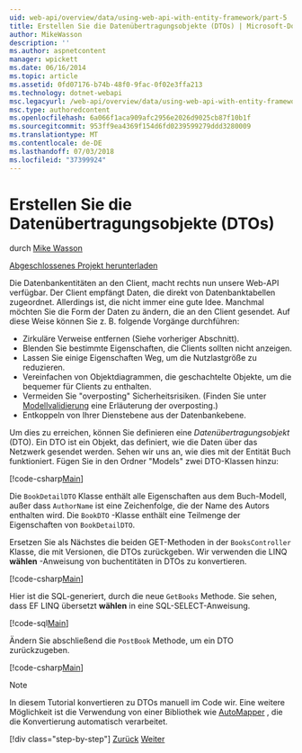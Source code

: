 ```yaml
---
uid: web-api/overview/data/using-web-api-with-entity-framework/part-5
title: Erstellen Sie die Datenübertragungsobjekte (DTOs) | Microsoft-Dokumentation
author: MikeWasson
description: ''
ms.author: aspnetcontent
manager: wpickett
ms.date: 06/16/2014
ms.topic: article
ms.assetid: 0fd07176-b74b-48f0-9fac-0f02e3ffa213
ms.technology: dotnet-webapi
msc.legacyurl: /web-api/overview/data/using-web-api-with-entity-framework/part-5
msc.type: authoredcontent
ms.openlocfilehash: 6a066f1aca909afc2956e2026d9025cb87f10b1f
ms.sourcegitcommit: 953ff9ea4369f154d6fd0239599279ddd3280009
ms.translationtype: MT
ms.contentlocale: de-DE
ms.lasthandoff: 07/03/2018
ms.locfileid: "37399924"
---
```

<a name="create-data-transfer-objects-dtos"></a>Erstellen Sie die Datenübertragungsobjekte (DTOs)
====================
durch [Mike Wasson](https://github.com/MikeWasson)

[Abgeschlossenes Projekt herunterladen](https://github.com/MikeWasson/BookService)

Die Datenbankentitäten an den Client, macht rechts nun unsere Web-API verfügbar. Der Client empfängt Daten, die direkt von Datenbanktabellen zugeordnet. Allerdings ist, die nicht immer eine gute Idee. Manchmal möchten Sie die Form der Daten zu ändern, die an den Client gesendet. Auf diese Weise können Sie z. B. folgende Vorgänge durchführen:

- Zirkuläre Verweise entfernen (Siehe vorheriger Abschnitt).
- Blenden Sie bestimmte Eigenschaften, die Clients sollten nicht anzeigen.
- Lassen Sie einige Eigenschaften Weg, um die Nutzlastgröße zu reduzieren.
- Vereinfachen von Objektdiagrammen, die geschachtelte Objekte, um die bequemer für Clients zu enthalten.
- Vermeiden Sie "overposting" Sicherheitsrisiken. (Finden Sie unter [Modellvalidierung](../../formats-and-model-binding/model-validation-in-aspnet-web-api.md) eine Erläuterung der overposting.)
- Entkoppeln von Ihrer Dienstebene aus der Datenbankebene.

Um dies zu erreichen, können Sie definieren eine *Datenübertragungsobjekt* (DTO). Ein DTO ist ein Objekt, das definiert, wie die Daten über das Netzwerk gesendet werden. Sehen wir uns an, wie dies mit der Entität Buch funktioniert. Fügen Sie in den Ordner "Models" zwei DTO-Klassen hinzu:

[!code-csharp[Main](part-5/samples/sample1.cs)]

Die `BookDetailDTO` Klasse enthält alle Eigenschaften aus dem Buch-Modell, außer dass `AuthorName` ist eine Zeichenfolge, die der Name des Autors enthalten wird. Die `BookDTO` -Klasse enthält eine Teilmenge der Eigenschaften von `BookDetailDTO`.

Ersetzen Sie als Nächstes die beiden GET-Methoden in der `BooksController` Klasse, die mit Versionen, die DTOs zurückgeben. Wir verwenden die LINQ **wählen** -Anweisung von buchentitäten in DTOs zu konvertieren.

[!code-csharp[Main](part-5/samples/sample2.cs)]

Hier ist die SQL-generiert, durch die neue `GetBooks` Methode. Sie sehen, dass EF LINQ übersetzt **wählen** in eine SQL-SELECT-Anweisung.

[!code-sql[Main](part-5/samples/sample3.sql)]

Ändern Sie abschließend die `PostBook` Methode, um ein DTO zurückzugeben.

[!code-csharp[Main](part-5/samples/sample4.cs)]

> [!NOTE]
> In diesem Tutorial konvertieren zu DTOs manuell im Code wir. Eine weitere Möglichkeit ist die Verwendung von einer Bibliothek wie [AutoMapper](http://automapper.org/) , die die Konvertierung automatisch verarbeitet.
> 
> [!div class="step-by-step"]
> [Zurück](part-4.md)
> [Weiter](part-6.md)
